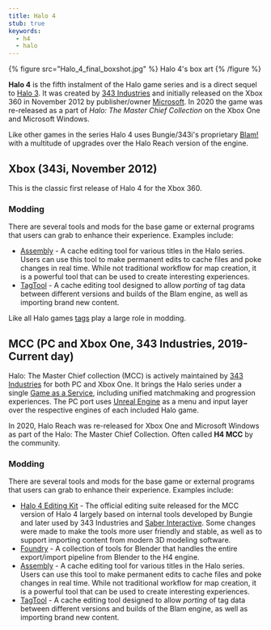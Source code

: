 ```yaml
---
title: Halo 4
stub: true
keywords:
  - h4
  - halo
---
```

{% figure src="Halo_4_final_boxshot.jpg" %}
Halo 4's box art
{% /figure %}

**Halo 4** is the fifth instalment of the Halo game series and is a direct sequel to [Halo 3](~h3). It was created by [343 Industries][343i] and initially released on the Xbox 360 in November 2012 by publisher/owner [Microsoft][]. In 2020 the game was re-released as a part of *Halo: The Master Chief Collection* on the Xbox One and Microsoft Windows.

Like other games in the series Halo 4 uses Bungie/343i's proprietary [Blam!](~engine) with a multitude of upgrades over the Halo Reach version of the engine.

## Xbox (343i, November 2012)
This is the classic first release of Halo 4 for the Xbox 360.

### Modding
There are several tools and mods for the base game or external programs that users can grab to enhance their experience. Examples include:

* [Assembly](~assembly) - A cache editing tool for various titles in the Halo series. Users can use this tool to make permanent edits to cache files and poke changes in real time. While not traditional workflow for map creation, it is a powerful tool that can be used to create interesting experiences. 
* [TagTool](~tagtool) - A cache editing tool designed to allow *porting* of tag data between different versions and builds of the Blam engine, as well as importing brand new content.

Like all Halo games [tags](~) play a large role in modding.

## MCC (PC and Xbox One, 343 Industries, 2019-Current day)
Halo: The Master Chief collection (MCC) is actively maintained by [343 Industries][343i] for both PC and Xbox One. It brings the Halo series under a single [Game as a Service][gaas], including unified matchmaking and progression experiences. The PC port uses [Unreal Engine][unreal] as a menu and input layer over the respective engines of each included Halo game.

In 2020, Halo Reach was re-released for Xbox One and Microsoft Windows as part of the Halo: The Master Chief Collection. Often called **H4 MCC** by the community.

### Modding
There are several tools and mods for the base game or external programs that users can grab to enhance their experience. Examples include:

* [Halo 4 Editing Kit](~h4-ek) - The official editing suite released for the MCC version of Halo 4 largely based on internal tools developed by Bungie and later used by 343 Industries and [Saber Interactive][saber]. Some changes were made to make the tools more user friendly and stable, as well as to support importing content from modern 3D modeling software.
* [Foundry](https://github.com/ILoveAGoodCrisp/Foundry-Halo-Blender-Creation-Kit) - A collection of tools for Blender that handles the entire export/import pipeline from Blender to the H4 engine.
* [Assembly](~assembly) - A cache editing tool for various titles in the Halo series. Users can use this tool to make permanent edits to cache files and poke changes in real time. While not traditional workflow for map creation, it is a powerful tool that can be used to create interesting experiences. 
* [TagTool](~tagtool) - A cache editing tool designed to allow *porting* of tag data between different versions and builds of the Blam engine, as well as importing brand new content.

[bungie]: https://en.wikipedia.org/wiki/Bungie
[microsoft]: https://en.wikipedia.org/wiki/Xbox_Game_Studios
[saber]: https://en.wikipedia.org/wiki/Saber_Interactive
[343i]: https://en.wikipedia.org/wiki/343_Industries
[gaas]: https://en.wikipedia.org/wiki/Games_as_a_service
[unreal]: https://en.wikipedia.org/wiki/Unreal_Engine
